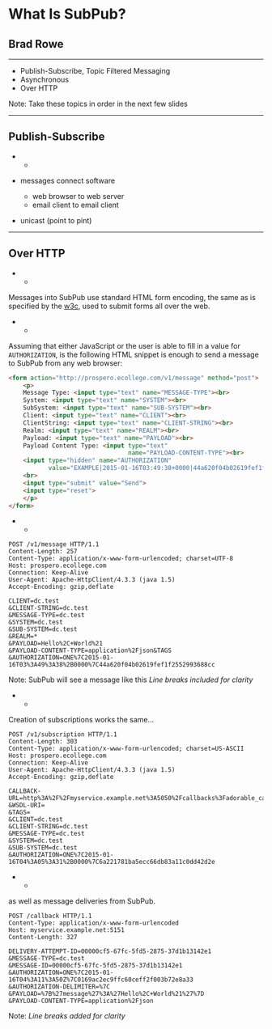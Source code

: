 
# What Is SubPub?

## Brad Rowe

- - -

- Publish-Subscribe, Topic Filtered Messaging
- Asynchronous
- Over HTTP

Note:
Take these topics in order in the next few slides

- - -

## Publish-Subscribe

- -

- messages connect software
    - web browser to web server
    - email client to email client
- unicast (point to pint)

- - -

## Over HTTP

- -

Messages into SubPub use standard HTML form encoding, the same
as is specified by the [w3c](http://www.w3.org/TR/html401/interact/forms.html),
used to submit forms all over the web.

- -

Assuming that either JavaScript or the user is able to fill in a value for
`AUTHORIZATION`, is the following HTML snippet is enough to send a message to
SubPub from any web browser:

```html
<form action="http://prospero.ecollege.com/v1/message" method="post">
    <p>
    Message Type: <input type="text" name="MESSAGE-TYPE"><br>
    System: <input type="text" name="SYSTEM"><br>
    SubSystem: <input type="text" name="SUB-SYSTEM"><br>
    Client: <input type="text" name="CLIENT"><br>
    ClientString: <input type="text" name="CLIENT-STRING"><br>
    Realm: <input type="text" name="REALM"><br>
    Payload: <input type="text" name="PAYLOAD"><br>
    Payload Content Type: <input type="text"
                                 name="PAYLOAD-CONTENT-TYPE"><br>
    <input type="hidden" name="AUTHORIZATION"
           value="EXAMPLE|2015-01-16T03:49:38+0000|44a620f04b02619fef1f2552993688cc">
    <br>
    <input type="submit" value="Send">
    <input type="reset">
    </p>
</form>
```

- -

```
POST /v1/message HTTP/1.1
Content-Length: 257
Content-Type: application/x-www-form-urlencoded; charset=UTF-8
Host: prospero.ecollege.com
Connection: Keep-Alive
User-Agent: Apache-HttpClient/4.3.3 (java 1.5)
Accept-Encoding: gzip,deflate

CLIENT=dc.test
&CLIENT-STRING=dc.test
&MESSAGE-TYPE=dc.test
&SYSTEM=dc.test
&SUB-SYSTEM=dc.test
&REALM=*
&PAYLOAD=Hello%2C+World%21
&PAYLOAD-CONTENT-TYPE=application%2Fjson&TAGS
&AUTHORIZATION=ONE%7C2015-01-16T03%3A49%3A38%2B0000%7C44a620f04b02619fef1f2552993688cc
```

Note:
SubPub will see a message like this
*Line breaks included for clarity*

- -

Creation of subscriptions works the same...

```
POST /v1/subscription HTTP/1.1
Content-Length: 303
Content-Type: application/x-www-form-urlencoded; charset=US-ASCII
Host: prospero.ecollege.com
Connection: Keep-Alive
User-Agent: Apache-HttpClient/4.3.3 (java 1.5)
Accept-Encoding: gzip,deflate

CALLBACK-URL=http%3A%2F%2Fmyservice.example.net%3A5050%2Fcallbacks%3Fadorable_cat_pictures%3Dtrue%26sub%3D1
&WSDL-URI=
&TAGS=
&CLIENT=dc.test
&CLIENT-STRING=dc.test
&MESSAGE-TYPE=dc.test
&SYSTEM=dc.test
&SUB-SYSTEM=dc.test
&AUTHORIZATION=ONE%7C2015-01-16T04%3A05%3A31%2B0000%7C6a221781ba5ecc66db83a11c0dd42d2e
```

- -

as well as message deliveries from SubPub.

```
POST /callback HTTP/1.1
Content-Type: application/x-www-form-urlencoded
Host: myservice.example.net:5151
Content-Length: 327

DELIVERY-ATTEMPT-ID=00000cf5-67fc-5fd5-2875-37d1b13142e1
&MESSAGE-TYPE=dc.test
&MESSAGE-ID=00000cf5-67fc-5fd5-2875-37d1b13142e1
&AUTHORIZATION=ONE%7C2015-01-16T04%3A11%3A50Z%7C0169ac2ec9ffc60ceff2f003b72e8a33
&AUTHORIZATION-DELIMITER=%7C
&PAYLOAD=%7B%27message%27%3A%27Hello%2C+World%21%27%7D
&PAYLOAD-CONTENT-TYPE=application%2Fjson
```

Note:
*Line breaks added for clarity*
